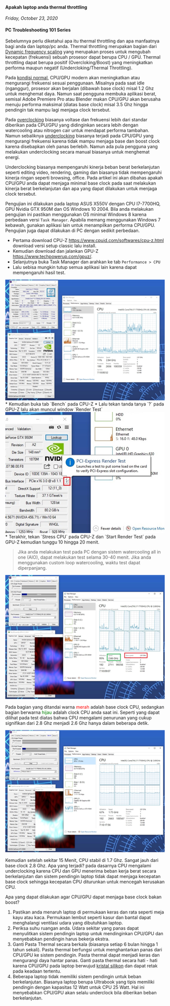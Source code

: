 #### Apakah laptop anda thermal throttling
_Friday, October 23, 2020_

#### PC Troubleshooting 101 Series 

Sebelumnya perlu diketahui apa itu thermal throttling dan apa manfaatnya bagi anda dan laptop/pc anda. 
Thermal throttling merupakan bagian dari [Dynamic frequency scaling](https://en.wikipedia.org/wiki/Dynamic_frequency_scaling) 
yang merupakan proses untuk mengubah kecepatan (frekuensi) sebuah prosesor dapat berupa CPU / GPU. 
Thermal throttling dapat berupa positif (Overcloking/Boost) yang meningkatkan performa maupun negatif 
(Undercloking/Thermal Throttling). 

Pada [kondisi normal](https://en.wikipedia.org/wiki/Advanced_Configuration_and_Power_Interface#Power_states), 
CPU/GPU modern akan meningkatkan atau mengurangi frekuensi sesuai penggunaan. Misalnya pada saat idle (nganggur), 
prosesor akan berjalan (dibawah base clock) misal 1.2 Ghz untuk menghemat daya. Namun saat pengguna membuka aplikasi 
berat, semisal Adobe Premiere Pro atau Blender makan CPU/GPU akan berusaha menuju performa maksimal (diatas base 
clock) misal 3.5 Ghz hingga pendingin tak mampu lagi menjaga clock tersebut.

Pada [overclocking](https://en.wikipedia.org/wiki/Overclocking) biasanya voltase dan frekuensi lebih dari 
standar diberikan pada CPU/GPU yang didinginkan secara lebih dengan watercooling atau nitrogen cair untuk 
mendapat performa tambahan. Namun sebaliknya [underclocking](https://en.wikipedia.org/wiki/Underclocking#Graphics_cards) 
biasanya terjadi pada CPU/GPU yang mengurangi frekuensi karena tidak mampu menjaga base dan boost clock karena 
disebapkan oleh panas berlebih. Namun ada pula pengguna yang melakukan underclocking secara manual biasanya 
untuk menghemat energi.

Underclocking biasanya mempengaruhi kinerja beban berat berkelanjutan seperti editing video, rendering, gaming 
dan biasanya tidak mempengaruhi kinerja ringan seperti browsing, office. Pada artikel ini akan dibahas apakah 
CPU/GPU anda dapat menjaga minimal base clock pada saat melakukan kinerja berat berkelanjutan dan apa yang dapat 
dilakukan untuk menjaga clock tersebut.

Pengujian ini dilakukan pada laptop ASUS X550V dengan CPU I7-7700HQ, GPU Nvidia GTX 950M dan OS Windows 10 2004. 
Bila anda melakukan pengujian ini pastikan menggunakan OS minimal Windows 8 karena perbedaan versi `Task Manager`. 
Apabila memang menggunakan Windows 7 kebawah, gunakan aplikasi lain untuk menampilkan performa CPU/GPU. Pengujian 
juga dapat dilakukan di PC dengan sedikit perbedaan.

* Pertama download CPU-Z <https://www.cpuid.com/softwares/cpu-z.html> download versi setup classic lalu install.
* Kemudian download dan jalankan GPU-Z <https://www.techpowerup.com/gpuz/>.
* Selanjutnya buka Task Manager dan arahkan ke tab `Performance > CPU`
* Lalu sebisa mungkin tutup semua aplikasi lain karena dapat mempengaruhi hasil test.
<div class="row">
	<div class="col-sm-3"></div>
	<div class="col-sm-6">
		<div class="img-thumbnail">
			<img class="img-fluid" loading="lazy" src="./posts/2020-10-23-apakah-laptop-anda-thermal-throttling/1.jpg" alt="img">
		</div>
	</div>
	<div class="col-sm-3"></div>
</div>
* Kemudian buka tab `Bench` pada CPU-Z
* Lalu tekan tanda tanya `?` pada GPU-Z lalu akan muncul window `Render Test`
<div class="row">
	<div class="col-sm-3"></div>
	<div class="col-sm-6">
		<div class="img-thumbnail">
			<img class="img-fluid" loading="lazy" src="./posts/2020-10-23-apakah-laptop-anda-thermal-throttling/2.jpg" alt="img">
		</div>
	</div>
	<div class="col-sm-3"></div>
</div>
* Terakhir, tekan `Stress CPU` pada CPU-Z dan `Start Render Test` pada GPU-Z kemudian tunggu 10 hingga 20 menit.

> Jika anda melakukan test pada PC dengan sistem watercooling all in one (AIO), dapat melakukan test selama 30-40 menit. 
Jika anda menggunakan custom loop watercooling, waktu test dapat diperpanjang.

<div class="row">
	<div class="col-sm-3"></div>
	<div class="col-sm-6">
		<div class="img-thumbnail">
			<img class="img-fluid" loading="lazy" src="./posts/2020-10-23-apakah-laptop-anda-thermal-throttling/3.jpg" alt="img">
		</div>
	</div>
	<div class="col-sm-3"></div>
</div>

Pada bagian yang ditandai warna <span style="color:red;">merah</span> adalah base clock CPU, sedangkan bagian 
berwarna <span style="color:green;">hijau</span> adalah clock CPU anda saat ini. Seperti yang dapat dilihat 
pada test diatas bahwa CPU mengalami penurunan yang cukup signifikan dari 2.8 Ghz menjadi 2.6 Ghz hanya dalam 
beberapa detik.

<div class="row">
	<div class="col-sm-3"></div>
	<div class="col-sm-6">
		<div class="img-thumbnail">
			<img class="img-fluid" loading="lazy" src="./posts/2020-10-23-apakah-laptop-anda-thermal-throttling/4.jpg" alt="img">
		</div>
	</div>
	<div class="col-sm-3"></div>
</div>

Kemudian setelah sekitar 15 Menit, CPU stabil di 1.7 Ghz. Sangat jauh dari base clock 2.8 Ghz. Apa yang terjadi? 
pada dasarnya CPU mengalami underclocking karena CPU dan GPU menerima beban kerja berat secara berkelanjutan dan 
sistem pendingin laptop tidak dapat menjaga kecepatan base clock sehingga kecepatan CPU diturunkan untuk mencegah 
kerusakan CPU.

Apa yang dapat dilakukan agar CPU/GPU dapat menjaga base clock bakan boost?
1. Pastikan anda menaruh laptop di permukaan keras dan rata seperti meja kayu atau kaca. Permukaan lembut seperti kasur 
dan bantal dapat menghalangi ventilasi udara yang dibutuhkan laptop.
1. Periksa suhu ruangan anda. Udara sekitar yang panas dapat menyulitkan sistem pendingin laptop untuk 
mendinginkan CPU/GPU dan menyebabkan pendingin harus bekerja ekstra.
1. Ganti Pasta Thermal secara berkala (biasanya setiap 6 bulan hingga 1 tahun sekali). Pasta thermal berfungsi untuk 
menghantarkan panas dari CPU/GPU ke sistem pendingin. Pasta thermal dapat menjadi keras dan mengurangi daya hantar 
panas. Ganti pasta thermal secara hati - hati karena CPU/GPU pada laptop berwujud [kristal silikon](https://en.wikipedia.org/wiki/Wafer_(electronics)) 
dan dapat retak pada keadaan tertentu.
1. Beberapa laptop tidak memiliki sistem pendingin untuk beban berkelanjutan. Biasanya laptop berupa Ultrabook 
yang tipis memiliki pendingin dengan kapasitas 12 Watt untuk CPU 25 Watt. Hal ini menyebabkan CPU/GPU akan selalu 
underclock bila diberikan beban berkelanjutan.
